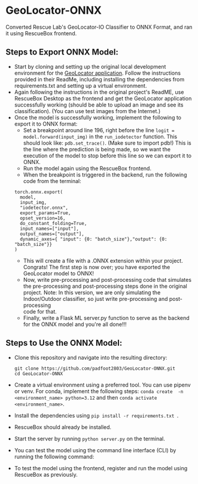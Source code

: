 # GeoLocator-ONNX
Converted Rescue Lab's GeoLocator-IO Classifier to ONNX Format, and ran it using RescueBox frontend. 

## Steps to Export ONNX Model:

* Start by cloning and setting up the original local development environment for the [GeoLocator application]([url](https://github.com/UMass-Rescue/GeoLocator)).  Follow the instructions provided in their ReadMe, including installing the dependencies from requirements.txt and setting up a virtual environment.
* Again following the instructions in the original project's ReadME, use RescueBox Desktop as the frontend and get the GeoLocator application successfully working (should be able to upload an image and see its classification). (You can use test images from the Internet.)
* Once the model is successfully working, implement the following to export it to ONNX format:
  * Set a breakpoint around line 196, right before the line `logit = model.forward(input_img)` in the  `run_iodetector` function. This         should look like: `pdb.set_trace()`. (Make sure to import pdb!) This is the line where the prediction is being made, so we want the          execution of the model to stop before this line so we can export it to ONNX.
  * Run the model again using the RescueBox frontend.
  * When the breakpoint is triggered in the backend, run the following code from the terminal:
  ```
  torch.onnx.export(
    model,              
    input_img,        
    "iodetector.onnx",   
    export_params=True, 
    opset_version=16,    
    do_constant_folding=True, 
    input_names=["input"],  
    output_names=["output"],   
    dynamic_axes={ "input": {0: "batch_size"},"output": {0: "batch_size"}}
  )
  ```
  * This will create a file with a .ONNX extension within your project. Congrats! The first step is now over; you have exported the         
  GeoLocator model to ONNX!
  * Now, write pre-processing and post-processing code that simulates the pre-processing and post-processing steps done in the original     
  project. Note: In this version, we are only simulating the Indoor/Outdoor classifier, so just write pre-processing and post-processing   
  code for that.
  * Finally, write a Flask ML server.py function to serve as the backend for the ONNX model and you're all done!!!
    
## Steps to Use the ONNX Model:

  * Clone this repository and navigate into the resulting directory:

    ```
    git clone https://github.com/padfoot2803/GeoLocator-ONNX.git
    cd GeoLocator-ONNX

    ```
  * Create a virtual environment using a preferred tool. You can use pipenv or venv. For conda, implement the following steps: `conda create 
  -n <environment_name> python=3.12` and then `conda activate <environment_name>`.
  * Install the dependencies using `pip install -r requirements.txt `.
  * RescueBox should already be installed.
  * Start the server by running `python server.py` on the terminal.
  * You can test the model using the command line interface (CLI) by running the following command: 
  * To test the model using the frontend, register and run the model using RescueBox as previously. 
